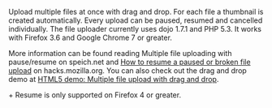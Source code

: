 <p>Upload multiple files at once with drag and drop. For each file a thumbnail is created automatically. Every upload can be paused, resumed and cancelled individually.
The file uploader currently uses dojo 1.7.1 and PHP 5.3. It works with Firefox 3.6 and Google Chrome 7 or greater.</p>
<p>More information can be found reading <a href"http://www.speich.net/articles/2011/03/03/dojo-demo-multiple-file-uploading-with-pauseresume/">
	Multiple file uploading with pause/resume</a> on speich.net and
	<a href="http://hacks.mozilla.org/2011/04/resumeupload/">How to resume a paused or broken file upload</a> on hacks.mozilla.org.
You can also check out the drag and drop demo at <a href="http://www.speich.net/articles/html5-uploader.php">HTML5 demo: Multiple file upload with drag and drop</a>.</p>
+ Resume is only supported on Firefox 4 or greater.